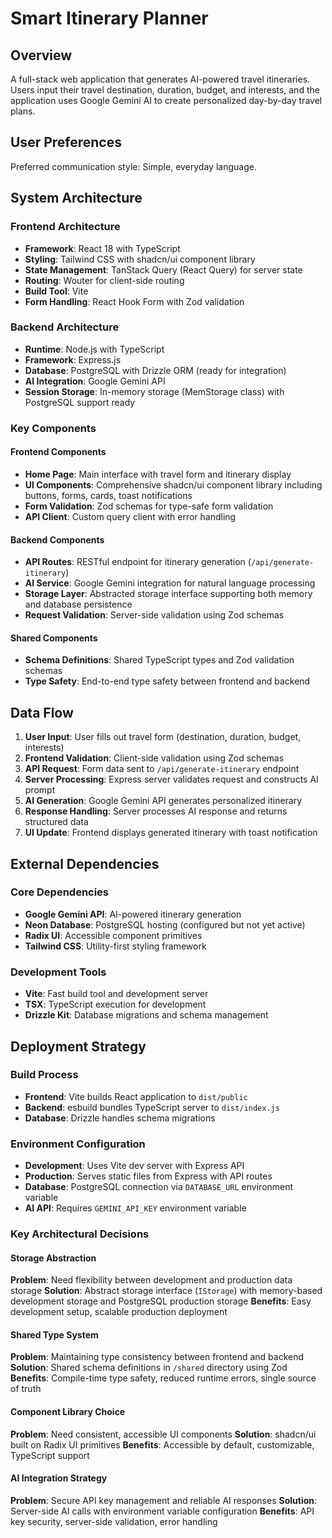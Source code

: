 # Smart Itinerary Planner

## Overview

A full-stack web application that generates AI-powered travel itineraries. Users input their travel destination, duration, budget, and interests, and the application uses Google Gemini AI to create personalized day-by-day travel plans.

## User Preferences

Preferred communication style: Simple, everyday language.

## System Architecture

### Frontend Architecture
- **Framework**: React 18 with TypeScript
- **Styling**: Tailwind CSS with shadcn/ui component library
- **State Management**: TanStack Query (React Query) for server state
- **Routing**: Wouter for client-side routing
- **Build Tool**: Vite
- **Form Handling**: React Hook Form with Zod validation

### Backend Architecture
- **Runtime**: Node.js with TypeScript
- **Framework**: Express.js
- **Database**: PostgreSQL with Drizzle ORM (ready for integration)
- **AI Integration**: Google Gemini API
- **Session Storage**: In-memory storage (MemStorage class) with PostgreSQL support ready

### Key Components

#### Frontend Components
- **Home Page**: Main interface with travel form and itinerary display
- **UI Components**: Comprehensive shadcn/ui component library including buttons, forms, cards, toast notifications
- **Form Validation**: Zod schemas for type-safe form validation
- **API Client**: Custom query client with error handling

#### Backend Components
- **API Routes**: RESTful endpoint for itinerary generation (`/api/generate-itinerary`)
- **AI Service**: Google Gemini integration for natural language processing
- **Storage Layer**: Abstracted storage interface supporting both memory and database persistence
- **Request Validation**: Server-side validation using Zod schemas

#### Shared Components
- **Schema Definitions**: Shared TypeScript types and Zod validation schemas
- **Type Safety**: End-to-end type safety between frontend and backend

## Data Flow

1. **User Input**: User fills out travel form (destination, duration, budget, interests)
2. **Frontend Validation**: Client-side validation using Zod schemas
3. **API Request**: Form data sent to `/api/generate-itinerary` endpoint
4. **Server Processing**: Express server validates request and constructs AI prompt
5. **AI Generation**: Google Gemini API generates personalized itinerary
6. **Response Handling**: Server processes AI response and returns structured data
7. **UI Update**: Frontend displays generated itinerary with toast notification

## External Dependencies

### Core Dependencies
- **Google Gemini API**: AI-powered itinerary generation
- **Neon Database**: PostgreSQL hosting (configured but not yet active)
- **Radix UI**: Accessible component primitives
- **Tailwind CSS**: Utility-first styling framework

### Development Tools
- **Vite**: Fast build tool and development server
- **TSX**: TypeScript execution for development
- **Drizzle Kit**: Database migrations and schema management

## Deployment Strategy

### Build Process
- **Frontend**: Vite builds React application to `dist/public`
- **Backend**: esbuild bundles TypeScript server to `dist/index.js`
- **Database**: Drizzle handles schema migrations

### Environment Configuration
- **Development**: Uses Vite dev server with Express API
- **Production**: Serves static files from Express with API routes
- **Database**: PostgreSQL connection via `DATABASE_URL` environment variable
- **AI API**: Requires `GEMINI_API_KEY` environment variable

### Key Architectural Decisions

#### Storage Abstraction
**Problem**: Need flexibility between development and production data storage
**Solution**: Abstract storage interface (`IStorage`) with memory-based development storage and PostgreSQL production storage
**Benefits**: Easy development setup, scalable production deployment

#### Shared Type System
**Problem**: Maintaining type consistency between frontend and backend
**Solution**: Shared schema definitions in `/shared` directory using Zod
**Benefits**: Compile-time type safety, reduced runtime errors, single source of truth

#### Component Library Choice
**Problem**: Need consistent, accessible UI components
**Solution**: shadcn/ui built on Radix UI primitives
**Benefits**: Accessible by default, customizable, TypeScript support

#### AI Integration Strategy
**Problem**: Secure API key management and reliable AI responses
**Solution**: Server-side AI calls with environment variable configuration
**Benefits**: API key security, server-side validation, error handling
